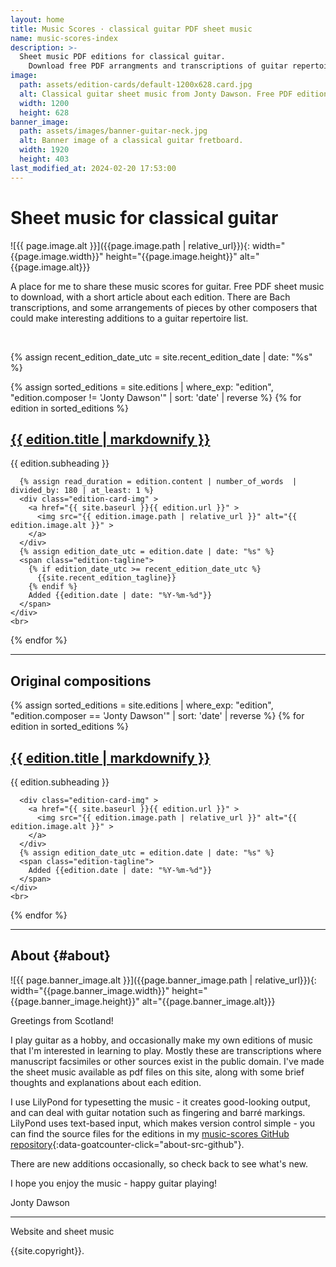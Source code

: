```yaml
---
layout: home
title: Music Scores · classical guitar PDF sheet music
name: music-scores-index
description: >-
  Sheet music PDF editions for classical guitar.
    Download free PDF arrangments and transcriptions of guitar repertoire with notes and analysis.
image:
  path: assets/edition-cards/default-1200x628.card.jpg
  alt: Classical guitar sheet music from Jonty Dawson. Free PDF editions.
  width: 1200
  height: 628
banner_image:
  path: assets/images/banner-guitar-neck.jpg
  alt: Banner image of a classical guitar fretboard.
  width: 1920
  height: 403
last_modified_at: 2024-02-20 17:53:00
---
```


<h1>Sheet music for classical guitar</h1>
![{{ page.image.alt }}]({{page.image.path | relative_url}}){: width="{{page.image.width}}" height="{{page.image.height}}" alt="{{page.image.alt}}}

A place for me to share these music scores for guitar. Free PDF sheet music to download, with a short article about each edition. There are Bach transcriptions, and some arrangements of pieces by other composers that could make interesting additions to a guitar repertoire list.

<br>
<section id="editions">

{% assign recent_edition_date_utc = site.recent_edition_date | date: "%s" %}

{% assign sorted_editions = site.editions | where_exp: "edition", "edition.composer != 'Jonty Dawson'" | sort: 'date' | reverse %}
{% for edition in sorted_editions %}
  <article id="{{ edition.slug }}">
    <div class="edition-card-content">
      <h2 class="edition-entry-title">
        <a href="{{ site.baseurl }}{{ edition.url }}">
          {{ edition.title | markdownify }}
        </a>
      </h2>
      <div class="edition-entry-subheading">
          {{ edition.subheading }}
      </div>


      {% assign read_duration = edition.content | number_of_words  | divided_by: 180 | at_least: 1 %}
      <div class="edition-card-img" >
        <a href="{{ site.baseurl }}{{ edition.url }}" >
          <img src="{{ edition.image.path | relative_url }}" alt="{{ edition.image.alt }}" >
        </a>
      </div>
      {% assign edition_date_utc = edition.date | date: "%s" %}
      <span class="edition-tagline">
        {% if edition_date_utc >= recent_edition_date_utc %}
          {{site.recent_edition_tagline}}
        {% endif %}
        Added {{edition.date | date: "%Y-%m-%d"}}
      </span>
    </div>
    <br>
  </article>

{% endfor %}
</section>
<hr>

## Original compositions
{% assign sorted_editions = site.editions | where_exp: "edition", "edition.composer == 'Jonty Dawson'" | sort: 'date' | reverse %}
{% for edition in sorted_editions %}
  <article id="{{ edition.slug }}">
    <div class="edition-card-content">
      <h2 class="edition-entry-title">
        <a href="{{ site.baseurl }}{{ edition.url }}">
          {{ edition.title | markdownify }}
        </a>
      </h2>
      <div class="edition-entry-subheading">
          {{ edition.subheading }}
      </div>


      <div class="edition-card-img" >
        <a href="{{ site.baseurl }}{{ edition.url }}" >
          <img src="{{ edition.image.path | relative_url }}" alt="{{ edition.image.alt }}" >
        </a>
      </div>
      {% assign edition_date_utc = edition.date | date: "%s" %}
      <span class="edition-tagline">
        Added {{edition.date | date: "%Y-%m-%d"}}
      </span>
    </div>
    <br>
  </article>

{% endfor %}

<hr>


## About {#about}
![{{ page.banner_image.alt }}]({{page.banner_image.path | relative_url}}){: width="{{page.banner_image.width}}" height="{{page.banner_image.height}}" alt="{{page.banner_image.alt}}}

Greetings from Scotland!

I play guitar as a hobby, and occasionally make my own editions of music that I'm interested in learning to play. Mostly these are transcriptions where manuscript facsimiles or other sources exist in the public domain. I've made the sheet music available as pdf files on this site, along with some brief thoughts and explanations about each edition.

I use LilyPond for typesetting the music - it creates good-looking output, and can deal with guitar notation such as fingering and barré markings. LilyPond uses text-based input, which makes version control simple - you can find the source files for the editions in my [music-scores GitHub repository](https://github.com/jonty-dawson/music-scores){:data-goatcounter-click="about-src-github"}.

There are new additions occasionally, so check back to see what's new.

I hope you enjoy the music - happy guitar playing!

Jonty Dawson
<br>

<hr>
Website and sheet music

{{site.copyright}}.
